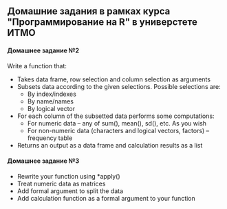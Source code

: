 ## Домашние задания в рамках курса "Программирование  на R" в универстете ИТМО

#### Домашнее задание №2 
Write a function that:
* Takes data frame, row selection and column selection as arguments
* Subsets data according to the given selections. Possible selections are:
  * By index/indexes
  * By name/names
  * By logical vector
* For each column of the subsetted data performs some computations:
  * For numeric data – any of sum(), mean(), sd(), etc. As you wish
  * For non-numeric data (characters and logical vectors, factors) – frequency table
* Returns an output as a data frame and calculation results as a list

#### Домашнее задание №3
* Rewrite your function using *apply()
* Treat numeric data as matrices
* Add formal argument to split the data
* Add calculation function as a formal argument to your function
